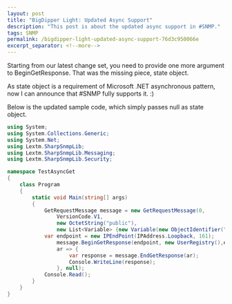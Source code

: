 ```yaml
---
layout: post
title: "BigDipper Light: Updated Async Support"
description: "This post is about the updated async support in #SNMP."
tags: SNMP
permalink: /bigdipper-light-updated-async-support-76d3c950066e
excerpt_separator: <!--more-->
---
```

Starting from our latest change set, you need to provide one more argument to BeginGetResponse. That was the missing piece, state object.

As state object is a requirement of Microsoft .NET asynchronous pattern, now I can announce that #SNMP fully supports it. :)
<!--more-->

Below is the updated sample code, which simply passes null as state object.

``` csharp
using System;
using System.Collections.Generic;
using System.Net;
using Lextm.SharpSnmpLib;
using Lextm.SharpSnmpLib.Messaging;
using Lextm.SharpSnmpLib.Security;

namespace TestAsyncGet
{
    class Program
    {
        static void Main(string[] args)
        {
            GetRequestMessage message = new GetRequestMessage(0,
                VersionCode.V1,
                new OctetString("public"),
                new List<Variable> {new Variable(new ObjectIdentifier("1.3.6.1.1.1.0"))});
            var endpoint = new IPEndPoint(IPAddress.Loopback, 161);
                message.BeginGetResponse(endpoint, new UserRegistry(),endpoint.GetSocket(),
                ar => {
                    var response = message.EndGetResponse(ar);
                    Console.WriteLine(response);
                }, null);
            Console.Read();
        }
    }
}
```